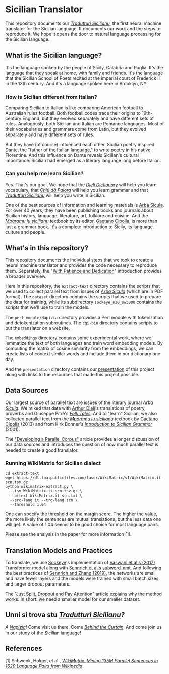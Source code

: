 # Sicilian Translator

This repository documents our [_Tradutturi Sicilianu_](https://translate.napizia.com/), the first neural machine translator for the Sicilian language.  It documents our work and the steps to reproduce it.  We hope it opens the door to natural language processing for the Sicilian language.


##  What is the Sicilian language?

It's the language spoken by the people of Sicily, Calabria and Puglia.  It's the language that they speak at home, with family and friends.  It's the language that the Sicilian School of Poets recited at the imperial court of Frederick II in the 13th century.  And it's a language spoken here in Brooklyn, NY.

###  How is Sicilian different from Italian?

Comparing Sicilian to Italian is like comparing American football to Australian rules football. Both football codes trace their origins to 19th-century England, but they evolved separately and have different sets of rules. Analogously, both Sicilian and Italian are Romance languages. Most of their vocabularies and grammars come from Latin, but they evolved separately and have different sets of rules.

But they have (of course) influenced each other.  Sicilian poetry inspired Dante, the "father of the Italian language," to write poetry in his native Florentine.  And this influence on Dante reveals Sicilian's cultural importance:  Sicilian had emerged as a literary language long before Italian.

###  Can you help me learn Sicilian?

Yes.  That's our goal.  We hope that the [_Dieli Dictionary_](https://www.napizia.com/cgi-bin/sicilian.pl) will help you learn vocabulary, that [_Chiù dâ Palora_](https://www.napizia.com/cgi-bin/cchiu-da-palora.pl) will help you learn grammar and that [_Tradutturi Sicilianu_](https://translate.napizia.com/) will help you write in Sicilian.

One of the best sources of information and learning materials is [Arba Sicula](http://www.arbasicula.org/).  For over 40 years, they have been publishing books and journals about Sicilian history, language, literature, art, folklore and cuisine. And the [_Mparamu lu sicilianu_](http://www.arbasicula.org/LegasOnlineStore.html#!/26-Learn-Sicilian-Mparamu-lu-sicilianu-by-Gaetano-Cipolla/p/82865121/category=0) textbook by its editor, [Gaetano Cipolla](https://en.wikipedia.org/wiki/Gaetano_Cipolla), is more than just a grammar book.  It's a complete introduction to Sicily, its language, culture and people.


##  What's in this repository?

This repository documents the individual steps that we took to create a neural machine translator and provides the code necessary to reproduce them.  Separately, the "[With Patience and Dedication](https://www.doviak.net/pages/ml-sicilian/index.shtml)" introduction provides a broader overview.

Here in this repository, the `extract-text` directory contains the scripts that we used to collect parallel text from issues of [_Arba Sicula_](http://www.arbasicula.org/) (which are in PDF format).  The `dataset` directory contains the scripts that we used to prepare the data for training, while its subdirectory `sockeye_n30_sw3000` contains the scripts that we'll use to train the models.

The `perl-module/Napizia` directory provides a Perl module with tokenization and detokenization subroutines.  The `cgi-bin` directory contains scripts to put the translator on a website.

The `embeddings` directory contains some experimental work, where we lemmatize the text of both languages and train word embedding models.  By computing the matrix of cosine similarity from the embeddings, we can create lists of context similar words and include them in our dictionary one day.

And the `presentation` directory contains our [presentation](presentation/Sicilian-Translator.pdf) of this project along with links to the resources that made this project possible.


##  Data Sources

Our largest source of parallel text are issues of the literary journal [_Arba Sicula_](http://www.arbasicula.org/).  We mixed that data with [Arthur Dieli](http://www.dieli.net/)'s translations of poetry, proverbs and Giuseppe Pitrè's [_Folk Tales_](https://scn.wikipedia.org/wiki/F%C3%A0uli,_nueddi_e_cunti_pupulari_siciliani).  And to "learn" Sicilian, we also collected parallel text from the [_Mparamu lu sicilianu_](http://www.arbasicula.org/LegasOnlineStore.html#!/26-Learn-Sicilian-Mparamu-lu-sicilianu-by-Gaetano-Cipolla/p/82865121/category=0) textbook by [Gaetano Cipolla](https://en.wikipedia.org/wiki/Gaetano_Cipolla) (2013) and from Kirk Bonner's [_Introduction to Sicilian Grammar_](http://www.arbasicula.org/LegasOnlineStore.html#!/28-An-Introduction-to-Sicilian-Grammar-by-J-K-Kirk-Bonner-Edited-by-Gaetano-Cipolla/p/82865123/category=0) (2001).

The ["Developing a Parallel Corpus"](https://www.doviak.net/pages/ml-sicilian/ml-scn_p03.shtml) article provides a longer discussion of our data sources and introduces the question of how much parallel text is needed to create a good translator.

### Running WikiMatrix for Sicilian dialect

```
cd extract-text
wget https://dl.fbaipublicfiles.com/laser/WikiMatrix/v1/WikiMatrix.it-scn.tsv.gz
python wikimatrix-extract.py \
  --tsv WikiMatrix.it-scn.tsv.gz \
  --bitext WikiMatrix.it-scn.txt \
  --src-lang it --trg-lang scn \
  --threshold 1.04
```

One can specify the threshold on the margin score. The higher the value, the more likely the sentences are mutual
translations, but the less data one will get. A value of 1.04 seems to be good choice for most language pairs.

Please see the analysis in the paper for more information [1].

##  Translation Models and Practices

To translate, we use [Sockeye](https://awslabs.github.io/sockeye/)'s implementation of [Vaswani et al's (2017)](https://arxiv.org/abs/1706.03762) Transformer model along with [Sennrich et al's subword-nmt](https://github.com/rsennrich/subword-nmt).  And following the best practices of [Sennrich and Zhang (2019)](https://arxiv.org/abs/1905.11901), the networks are small and have fewer layers and the models were trained with small batch sizes and larger dropout parameters.

The ["Just Split, Dropout and Pay Attention"](https://www.doviak.net/pages/ml-sicilian/ml-scn_p05.shtml) article explains why the method works.  In short:  we need a smaller model for our smaller dataset.


##  Unni si trova stu [_Tradutturi Sicilianu_](https://translate.napizia.com/)_?_

_A_ [_Napizia_](https://www.napizia.com/)_!_  Come visit us there.  Come [_Behind the Curtain_](https://translate.napizia.com/cgi-bin/darreri.pl).  And come join us in our study of the Sicilian language!


## References

[1] Schwenk, Holger, et al., [*WikiMatrix: Mining 135M Parallel Sentences in 1620 Language Pairs from Wikipedia*](https://arxiv.org/pdf/1907.05791.pdf).